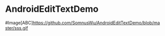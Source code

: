 # AndroidEditTextDemo

#Image[ABC]https://github.com/SomnusWu/AndroidEditTextDemo/blob/master/sss.gif
